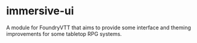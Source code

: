 # immersive-ui
A module for FoundryVTT that aims to provide some interface and theming improvements for some tabletop RPG systems.
